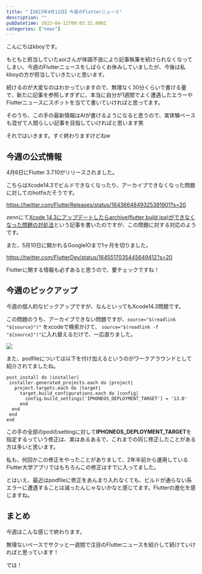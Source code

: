 ```yaml
---
title: "【2023年4月12日】今週のFlutterニュース"
description: ""
pubDatetime: 2023-04-12T09:03:32.000Z
categories: ["news"]
---
```


こんにちはkboyです。

もともと担当していたaoiさんが体調不良により記事執筆を続けられなくなってしまい、今週のFlutterニュースをしばらくお休みしていましたが、今後は私kboyの方が担当していきたいと思います。

続けるのが大変なのはわかっていますので、無理なく30分くらいで書ける量で、新たに記事を参照しすぎずに、本当に自分が1週間でよく遭遇したエラーやFlutterニュースにスポットを当てて書いていければと思ってます。

そのうち、この手の最新情報はAIが書けるようになると思うので、実体験ベースも混ぜて人間らしい記事を目指していければと思います笑

それではいきます。すぐ終わりますけどねw

## 今週の公式情報

4月6日にFlutter 3.7.10がリリースされました。

こちらはXcode14.3でビルドできなくなったり、アーカイブできなくなった問題に対してのhotfixだそうです。

https://twitter.com/FlutterReleases/status/1643664849325391901?s=20

zennにて[Xcode 14.3にアップデートしたらarchive(flutter build ipa)ができなくなった問題の対処法](https://zenn.dev/flutteruniv_dev/articles/528e9a2552b0cb "Xcode 14.3にアップデートしたらarchive(flutter build ipa)ができなくなった問題の対処法")という記事を書いたのですが、この問題に対する対応のようです。

また、5月10日に開かれるGoogleIOまで1ヶ月を切りました。

https://twitter.com/FlutterDev/status/1645517035445649412?s=20

Flutterに関する情報も必ずあると思うので、要チェックですね！

## 今週のピックアップ

今週の個人的なピックアップですが、なんといってもXcode14.3問題です。

この問題のうち、アーカイブできない問題ですが、`source="$(readlink "${source}")"` をxcodeで検索かけて、 `source="$(readlink -f "${source}")"`に入れ替えるだけで、一応直りました。

![](https://storage.googleapis.com/zenn-user-upload/798a7aec6406-20230401.png)

また、podfileについては以下を付け加えるというのがワークアラウンドとして紹介されてましたね。

```
post_install do |installer|
 installer.generated_projects.each do |project|
   project.targets.each do |target|
     target.build_configurations.each do |config|
       config.build_settings['IPHONEOS_DEPLOYMENT_TARGET'] = '13.0'
     end
  end
 end
end
```

この手の全部のpodのsettingに対して**IPHONEOS\_DEPLOYMENT\_TARGET**を指定するっていう修正は、実はあるあるで、これまでの同じ修正したことがある方は多いと思います。

私も、何回かこの修正をやったことがありまして、2年半前から運用しているFlutter大学アプリではもちろんこの修正はすでに入ってました。

とはいえ、最近はpodfileに修正をあんまり入れなくても、ビルドが通らない系エラーに遭遇することは減ったんじゃないかなと感じてます。Flutterの進化を感じますね。

## まとめ

今週はこんな感じで終わります。

無理ないペースでサクッと一週間で注目のFlutterニュースを紹介して続けていければと思っています！

では！